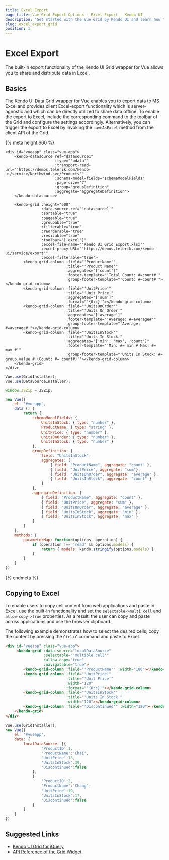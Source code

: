 ```yaml
---
title: Excel Export
page_title: Vue Grid Export Options - Excel Export - Kendo UI
description: "Get started with the Vue Grid by Kendo UI and learn how to export its content to an xlsx file."
slug: excel_export_grid
position: 1
---
```


# Excel Export

The built-in export functionality of the Kendo UI Grid wrapper for Vue allows you to share and distribute data in Excel.

## Basics

The Kendo UI Data Grid wrapper for Vue enables you to export data to MS Excel and provides client Excel-export functionality which is server-agnostic and which can be directly utilized to share data offline. To enable the export to Excel, include the corresponding command to the toolbar of the Grid and configure the settings accordingly. Alternatively, you can trigger the export to Excel by invoking the `saveAsExcel` method from the client API of the Grid.

{% meta height:660 %}
```html-preview
<div id="vueapp" class="vue-app">
    <kendo-datasource ref="datasource1"
                      :type="'odata'"
                      :transport-read-url="'https://demos.telerik.com/kendo-ui/service/Northwind.svc/Products'"
                      :schema-model-fields="schemaModelFields"
                      :page-size='7'
                      :group="groupDefinition"
                      :aggregate="aggregateDefinition">
    </kendo-datasource>

    <kendo-grid :height="600"
                :data-source-ref="'datasource1'"
                :sortable="true"
                :pageable="true"
                :groupable="true"
                :filterable="true"
                :reorderable="true"
                :resizable="true"
                :toolbar="['excel']"
                :excel-file-name="'Kendo UI Grid Export.xlsx'"
                :excel-proxy-URL="'https://demos.telerik.com/kendo-ui/service/export'"
                :excel-filterable="true">
        <kendo-grid-column :field="'ProductName'"
                           :title="'Product Name'"
                           :aggregates="['count']"
                           :footer-template="'Total Count: #=count#'"
                           :group-footer-template="'Count: #=count#'"></kendo-grid-column>
        <kendo-grid-column :field="'UnitPrice'"
                           :title="'Unit Price'"
                           :aggregates="['sum']"
                           :format="'{0:c}'"></kendo-grid-column>
        <kendo-grid-column :field="'UnitsOnOrder'"
                           :title="'Units On Order'"
                           :aggregates="['average']"
                           :footer-template="'Average: #=average#'"
                           :group-footer-template="'Average: #=average#'"></kendo-grid-column>
        <kendo-grid-column :field="'UnitsInStock'"
                           :title="'Units In Stock'"
                           :aggregates="['min', 'max', 'count']"
                           :footer-template="'Min: #= min # Max: #= max #'"
                           :group-footer-template="'Units In Stock: #= group.value # (Count: #= count#)'"></kendo-grid-column>
    </kendo-grid>
</div>
```
```js
Vue.use(GridInstaller);
Vue.use(DataSourceInstaller);

window.JSZip = JSZip;

new Vue({
    el: '#vueapp',
    data () {
        return {
            schemaModelFields: {
                UnitsInStock: { type: "number" },
                ProductName: { type: "string" },
                UnitPrice: { type: "number" },
                UnitsOnOrder: { type: "number" },
                UnitsInStock: { type: "number" }
            },
            groupDefinition: {
                field: "UnitsInStock",
                aggregates: [
                    { field: "ProductName", aggregate: "count" },
                    { field: "UnitPrice", aggregate: "sum"},
                    { field: "UnitsOnOrder", aggregate: "average" },
                    { field: "UnitsInStock", aggregate: "count" }
                ]
            },
            aggregateDefinition: [
                { field: "ProductName", aggregate: "count" },
                { field: "UnitPrice", aggregate: "sum" },
                { field: "UnitsOnOrder", aggregate: "average" },
                { field: "UnitsInStock", aggregate: "min" },
                { field: "UnitsInStock", aggregate: "max" }
            ]
        }
    },
    methods: {
        parameterMap: function(options, operation) {
            if (operation !== 'read' && options.models) {
                return { models: kendo.stringify(options.models) }
            }
        }
    }
})
```
{% endmeta %}

## Copying to Excel

To enable users to copy cell content from web applications and paste in Excel, use the built-in functionality and set the `selectable->multi cell` and `allow-copy->true` properties. As a result, the user can copy and paste across applications and use the browser clipboard.

The following example demonstrates how to select the desired cells, copy the content by pressing the `Ctrl`+`C` command and paste to Excel.

```html
<div id="vueapp" class="vue-app">
     <kendo-grid :data-source="localDataSource"
                 :selectable="'multiple cell'"
                 :allow-copy="true"
                 :navigatable="true">
        <kendo-grid-column :field="'ProductName'" :width="180"></kendo-grid-column>
        <kendo-grid-column :field="'UnitPrice'"
                           :title="'Unit Price'"
                           :width="120"
                           :format="'{0:c}'"></kendo-grid-column>
        <kendo-grid-column :field="'UnitsInStock'"
                           :title="'Units In Stock'"
                           :width="120"></kendo-grid-column>
        <kendo-grid-column :field="'Discontinued'" :width="120"></kendo-grid-column>
    </kendo-grid>
</div>
```
```js
Vue.use(GridInstaller);
new Vue({
    el: '#vueapp',
    data: {
        localDataSource: [{
                'ProductID':1,
                'ProductName':'Chai',
                'UnitPrice':18,
                'UnitsInStock':39,
                'Discontinued':false
            },
            {
                'ProductID':2,
                'ProductName':'Chang',
                'UnitPrice':19,
                'UnitsInStock':17,
                'Discontinued':false
            }
        ]
    }
})
```

## Suggested Links

* [Kendo UI Grid for jQuery](https://docs.telerik.com/kendo-ui/controls/data-management/grid/overview)
* [API Reference of the Grid Widget](https://docs.telerik.com/kendo-ui/api/javascript/ui/grid)

